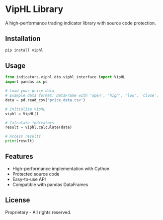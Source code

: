 # VipHL Library

A high-performance trading indicator library with source code protection.

## Installation

```bash
pip install viphl
```

## Usage

```python
from indicators.viphl.dto.viphl_interface import VipHL
import pandas as pd

# Load your price data
# Example data format: DataFrame with 'open', 'high', 'low', 'close', 'volume' columns
data = pd.read_csv('price_data.csv')

# Initialize VipHL
viphl = VipHL()

# Calculate indicators
result = viphl.calculate(data)

# Access results
print(result)
```

## Features

- High-performance implementation with Cython
- Protected source code
- Easy-to-use API
- Compatible with pandas DataFrames

## License

Proprietary - All rights reserved. 